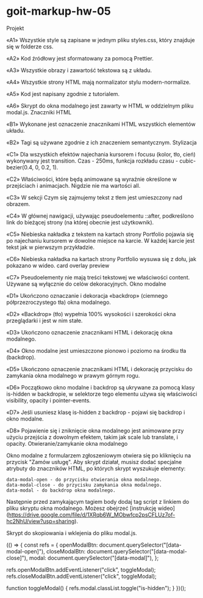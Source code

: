 # goit-markup-hw-05

Projekt

«A1» Wszystkie style są zapisane w jednym pliku styles.css, który znajduje się w folderze css.

«A2» Kod źródłowy jest sformatowany za pomocą Prettier.

«A3» Wszystkie obrazy i zawartość tekstowa są z układu.

«A4» Wszystkie strony HTML mają normalizator stylu modern-normalize.

«A5» Kod jest napisany zgodnie z tutorialem.

«A6» Skrypt do okna modalnego jest zawarty w HTML w oddzielnym pliku modal.js.
Znaczniki HTML

«B1» Wykonane jest oznaczenie znacznikami HTML wszystkich elementów układu.

«B2» Tagi są używane zgodnie z ich znaczeniem semantycznym.
Stylizacja

«C1» Dla wszystkich efektów najechania kursorem i focusu (kolor, tło, cień) wykonywany jest transition. Czas - 250ms, funkcja rozkładu czasu - cubic-bezier(0.4, 0, 0.2, 1).

«C2» Właściwości, które będą animowane są wyraźnie określone w przejściach i animacjach. Nigdzie nie ma wartości all.

«C3» W sekcji Czym się zajmujemy tekst z tłem jest umieszczony nad obrazem.

«C4» W głównej nawigacji, używając pseudoelementu ::after, podkreślono link do bieżącej strony (na której obecnie jest użytkownik).

«C5» Niebieska nakładka z tekstem na kartach strony Portfolio pojawia się po najechaniu kursorem w dowolne miejsce na karcie. W każdej karcie jest tekst jak w pierwszym przykładzie.

«C6» Niebieska nakładka na kartach strony Portfolio wysuwa się z dołu, jak pokazano w wideo.
card overlay preview

«C7» Pseudoelementy nie mają treści tekstowej we właściwości content. Używane są wyłącznie do celów dekoracyjnych.
Okno modalne

«D1» Ukończono oznaczanie i dekoracja «backdrop» (ciemnego półprzezroczystego tła) okna modalnego.

«D2» «Backdrop» (tło) wypełnia 100% wysokości i szerokości okna przeglądarki i jest w nim stałe.

«D3» Ukończono oznaczenie znacznikami HTML i dekorację okna modalnego.

«D4» Okno modalne jest umieszczone pionowo i poziomo na środku tła (backdrop).

«D5» Ukończono oznaczenie znacznikami HTML i dekorację przycisku do zamykania okna modalnego w prawym górnym rogu.

«D6» Początkowo okno modalne i backdrop są ukrywane za pomocą klasy is-hidden w backdropie, w selektorze tego elementu używa się właściwości visibility, opacity i pointer-events.

«D7» Jeśli usuniesz klasę is-hidden z backdrop - pojawi się backdrop i okno modalne.

«D8» Pojawienie się i zniknięcie okna modalnego jest animowane przy użyciu przejścia z dowolnym efektem, takim jak scale lub translate, i opacity.
Otwieranie/zamykanie okna modalnego

Okno modalne z formularzem zgłoszeniowym otwiera się po kliknięciu na przycisk "Zamów usługę". Aby skrypt działał, musisz dodać specjalne atrybuty do znaczników HTML, po których skrypt wyszukuje elementy:

    data-modal-open - do przycisku otwierania okna modalnego.
    data-modal-close - do przycisku zamykania okna modalnego.
    data-modal - do backdrop okna modalnego.

Następnie przed zamykającym tagiem body dodaj tag script z linkiem do pliku skryptu okna modalnego. Możesz obejrzeć [instrukcję wideo] (https://drive.google.com/file/d/1XRqb6W_MObwfcp2psCFLUz7of-hc2NhU/view?usp=sharing).

<body>
  <!-- Wszystkie Twoje znaczniki HTML, w tym znaczniki okna modalnego  -->

  <!-- Umieść przed zamykającym tagiem body -->
  <script src="./js/modal.js"></script>
</body>

Skrypt do skopiowania i wklejenia do pliku modal.js.

(() => {
const refs = {
openModalBtn: document.querySelector("[data-modal-open]"),
closeModalBtn: document.querySelector("[data-modal-close]"),
modal: document.querySelector("[data-modal]"),
};

refs.openModalBtn.addEventListener("click", toggleModal);
refs.closeModalBtn.addEventListener("click", toggleModal);

function toggleModal() {
refs.modal.classList.toggle("is-hidden");
}
})();
